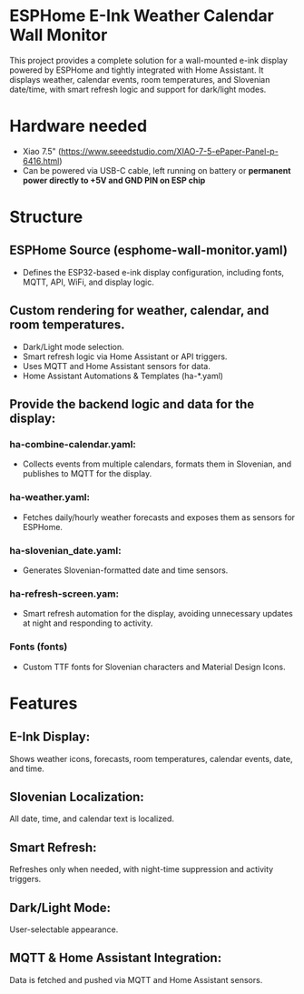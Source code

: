 # ESPHome E-Ink Weather Calendar Wall Monitor
This project provides a complete solution for a wall-mounted e-ink display powered by ESPHome and tightly integrated with Home Assistant. It displays weather, calendar events, room temperatures, and Slovenian date/time, with smart refresh logic and support for dark/light modes.

# Hardware needed

+ Xiao 7.5" (https://www.seeedstudio.com/XIAO-7-5-ePaper-Panel-p-6416.html)
+ Can be powered via USB-C cable, left running on battery or **permanent power directly to +5V and GND PIN on ESP chip**

# Structure
## ESPHome Source (esphome-wall-monitor.yaml)
+ Defines the ESP32-based e-ink display configuration, including fonts, MQTT, API, WiFi, and display logic.

## Custom rendering for weather, calendar, and room temperatures.

+ Dark/Light mode selection.
+ Smart refresh logic via Home Assistant or API triggers.
+ Uses MQTT and Home Assistant sensors for data.
+ Home Assistant Automations & Templates (ha-*.yaml)

## Provide the backend logic and data for the display:

### ha-combine-calendar.yaml:
+ Collects events from multiple calendars, formats them in Slovenian, and publishes to MQTT for the display.
### ha-weather.yaml:
+ Fetches daily/hourly weather forecasts and exposes them as sensors for ESPHome.
### ha-slovenian_date.yaml:
+ Generates Slovenian-formatted date and time sensors.
### ha-refresh-screen.yam:
+ Smart refresh automation for the display, avoiding unnecessary updates at night and responding to activity.
### Fonts (fonts)
+ Custom TTF fonts for Slovenian characters and Material Design Icons.

# Features
## E-Ink Display:
Shows weather icons, forecasts, room temperatures, calendar events, date, and time.
## Slovenian Localization:
All date, time, and calendar text is localized.
## Smart Refresh:
Refreshes only when needed, with night-time suppression and activity triggers.
## Dark/Light Mode:
User-selectable appearance.
## MQTT & Home Assistant Integration:
Data is fetched and pushed via MQTT and Home Assistant sensors.
